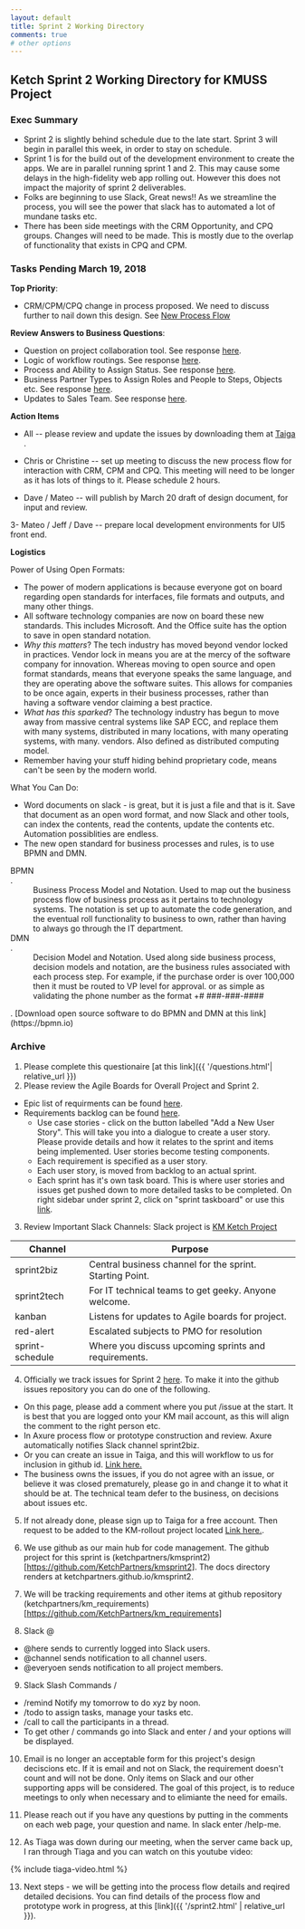 ```yaml
---
layout: default
title: Sprint 2 Working Directory
comments: true
# other options
---
```


## Ketch Sprint 2 Working Directory for KMUSS Project

### Exec Summary

- Sprint 2 is slightly behind schedule due to the late start.  Sprint 3 will begin in parallel this week, in order to stay on schedule.
- Sprint 1 is for the build out of the development environment to create the apps.  We are in parallel running sprint 1 and 2.  This may cause some delays in the high-fidelity web app rolling out.  However this does not impact the majority of sprint 2 deliverables.
- Folks are beginning to use Slack, Great news!!  As we streamline the process, you will see the power that slack has to automated a lot of mundane tasks etc.
- There has been side meetings with the CRM Opportunity, and CPQ groups.  Changes will need to be made.  This is mostly due to the overlap of functionality that exists in CPQ and CPM.  

### Tasks Pending March 19, 2018

**Top Priority**:
  -  CRM/CPM/CPQ change in process proposed.  We need to discuss further to nail down this design.  See
  [New Process Flow](https://raw.githubusercontent.com/KetchPartners/kmsprint2/master/docs/assets/images/bpmn-process-flow-sales-cpm.jpeg) 

**Review Answers to Business Questions**:
  -  Question on project collaboration tool.  See response [here](https://slack-files.com/T86E9TZ8Q-F9S031H2R-589f427c93).   
  -  Logic of workflow routings.  See response [here](https://slack-files.com/T86E9TZ8Q-F9S05RFHB-f7049d4393).   
  -  Process and Ability to Assign Status.  See response [here](https://slack-files.com/T86E9TZ8Q-F9RR5TAUC-a2f1d5dee2). 
  -  Business Partner Types to Assign Roles and People to Steps, Objects etc.  See response [here](https://slack-files.com/T86E9TZ8Q-F9RP85LGK-a8ee96bf25).  
  -  Updates to Sales Team.  See response [here](https://slack-files.com/T86E9TZ8Q-F9S0A2JE9-27160f1e97).   

**Action Items**   

-  All -- please review and update the issues by downloading them at [Taiga](https://ketchpartners.github.io/kmsprint2/) . 
-  Chris or Christine -- set up meeting to discuss the new process flow for interaction with CRM, CPM and CPQ.  This meeting will need to be longer as it has lots of things to it.  Please schedule 2 hours.  

-  Dave / Mateo -- will publish by March 20 draft of design document, for input and review.  

3-  Mateo / Jeff / Dave -- prepare local development environments for UI5 front end.

**Logistics** 

Power of Using Open Formats:  
  - The power of modern applications is because everyone got on board regarding open standards for interfaces, file formats and outputs, and many other things.
  - All software technology companies are now on board these new standards.  This includes Microsoft.  And the Office suite has the option to save in open standard notation.
  - *Why this matters*?  The tech industry has moved beyond vendor locked in practices.  Vendor lock in means you are at the mercy of the software company for innovation.  Whereas moving to open source and open format standards, means that everyone speaks the same language, and they are operating above the software suites.  This allows for companies to be once again, experts in their business processes, rather than having a software vendor claiming a best practice.  
  - *What has this sparked*?  The technology industry has begun to move away from massive central systems like SAP ECC, and replace them with many systems, distributed in many locations, with many operating systems, with many. vendors.  Also defined as distributed computing model.
  - Remember having your stuff hiding behind proprietary code, means can't be seen by the modern world.

What You Can Do:
  -  Word documents on slack - is great, but it is just a file and that is it.  Save that document as an open word format, and now Slack and other tools, can index the contents, read the contents, update the contents etc.  Automation possiblities are endless.  
  -  The new open standard for business processes and rules, is to use BPMN and DMN.
<dl>
  <dt>BPMN</dt>. 
  <dd>Business Process Model and Notation.  Used to map out the business process flow of business process as it pertains to technology systems.  The notation is set up to automate the code generation, and the eventual roll functionality to business to own, rather than having to always go through the IT department.</dd>

  <dt>DMN</dt>. 
  <dd>Decision Model and Notation.  Used along side business process, decision models and notation, are the business rules associated with each process step.  For example, if the purchase order is over 100,000 then it must be routed to VP level for approval.  or as simple as validating the phone number as the format +# ###-###-####</dd>
</dl>. 
[Download open source software to do BPMN and DMN at this link](https://bpmn.io)

### Archive
1. Please complete this questionaire [at this link]({{ '/questions.html'| relative_url }})
2. Please review the Agile Boards for Overall Project and Sprint 2.  
  - Epic list of requirments can be found [here](https://tree.taiga.io/project/davebeach-km-rollout/epics).  
  - Requirements backlog can be found [here](https://tree.taiga.io/project/davebeach-km-rollout/backlog).
    - Use case stories - click on the button labelled "Add a New User Story".  This will take you into a dialogue to create a user story.  Please provide details and how it relates to the sprint and items being implemented.  User stories become testing components.
    - Each requirement is specified as a user story.
    - Each user story, is moved from backlog to an actual sprint.  
    - Each sprint has it's own task board.  This is where user stories and issues get pushed down to more detailed tasks to be completed.  On right sidebar under sprint 2, click on "sprint taskboard" or use this [link](https://tree.taiga.io/project/davebeach-km-rollout/taskboard/sprint-2-5806).
3. Review Important Slack Channels:
Slack project is [KM Ketch Project](https://ketchkmproject.slack.com)

Channel        | Purpose                                                 
---------------|----------------------------------------------------------|
sprint2biz     |Central business channel for the sprint.  Starting Point. 
sprint2tech    |For IT technical teams to get geeky.  Anyone welcome.     
kanban         |Listens for updates to Agile boards for project.          
red-alert      |Escalated subjects to PMO for resolution                  
sprint-schedule|Where you discuss upcoming sprints and requirements.      

4. Officially we track issues for Sprint 2 [here](https://tree.taiga.io/project/davebeach-km-rollout/issues).  To make it into the github issues repository you can do one of the following.
  - On this page, please add a comment where you put /issue at the start.  It is best that you are logged onto your KM mail account, as this will align the comment to the right person etc.
  - In Axure process flow or prototype construction and review.  Axure automatically notifies Slack channel sprint2biz.
  - Or you can create an issue in Taiga, and this will workflow to us for inclusion in github id. [Link here.](https://tree.taiga.io/project/davebeach-km-rollout/issues)
  - The business owns the issues, if you do not agree with an issue, or believe it was closed prematurely, please go in and change it to what it should be at.  The technical team defer to the business, on decisions about issues etc.

5.  If not already done, please sign up to Taiga for a free account.  Then request to be added to the KM-rollout project located [Link here.](https://tree.taiga.io/project/davebeach-km-rollout/).

6.  We use github as our main hub for code management.  The github project for this sprint is (ketchpartners/kmsprint2)[https://github.com/KetchPartners/kmsprint2].  The docs directory renders at ketchpartners.github.io/kmsprint2.

7.  We will be tracking requirements and other items at github repository (ketchpartners/km_requirements)[https://github.com/KetchPartners/km_requirements]

8.  Slack @
  - @here sends to currently logged into Slack users.
  - @channel sends notification to all channel users.
  - @everyoen sends notification to all project members.

9.  Slack Slash Commands /
  - /remind Notify my tomorrow to do xyz by noon.
  - /todo to assign tasks, manage your tasks etc.
  - /call to call the participants in a thread.
  - To get other / commands go into Slack and enter / and your options will be displayed.  

10.  Email is no longer an acceptable form for this project's design deciscions etc.  If it is email and not on Slack, the requirement doesn't count and will not be done.  Only items on Slack and our other supporting apps will be considered.  The goal of this project, is to reduce meetings to only when necessary and to elimiante the need for emails.

11.  Please reach out if you have any questions by putting in the comments on each web page, your question and name. In slack enter /help-me.

12.  As Tiaga was down during our meeting, when the server came back up, I ran through Tiaga and you can watch on this youtube video:

{% include tiaga-video.html %}

13.  Next steps - we will be getting into the process flow details and reqired detailed decisions.  You can find details of the process flow and prototype work in progress, at this [link]({{ '/sprint2.html' | relative_url }}).


